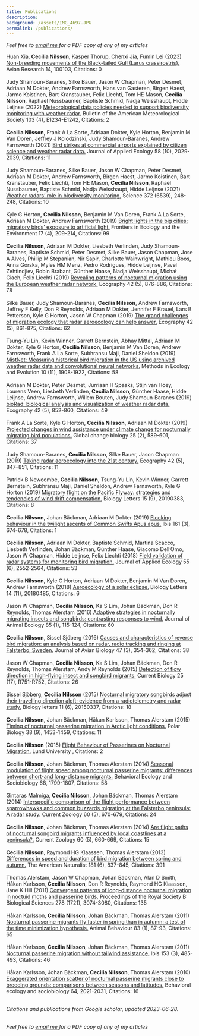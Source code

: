 ```yaml
---  
title: Publications  
description:  
background: /assets/IMG_4697.JPG  
permalink: /publications/  
---
```


<script type='text/javascript' src='https://d1bxh8uas1mnw7.cloudfront.net/assets/embed.js'></script>

*Feel free to*
<a href = "mailto:cecilia.nilsson@biol.lu.se?subject=Paper%20request">
*email me* </a> *for a PDF copy of any of my articles*

Huan Xia, **Cecilia Nilsson**, Kasper Thorup, Chenxi Jia, Fumin Lei
(2023) [Non-breeding movements of the Black-tailed Gull (Larus
crassirostris).](NA) Avian Research 14, 100103, Citations: 0 <span
class="altmetric-embed" data-badge-popover="right" data-badge-type="4"
data-doi="http://dx.doi.org/10.1016/j.avrs.2023.100103" data-hide-no-mentions="true"
data-hide-less-than="10"></span> <br><br> Judy Shamoun-Baranes, Silke
Bauer, Jason W Chapman, Peter Desmet, Adriaan M Dokter, Andrew
Farnsworth, Hans van Gasteren, Birgen Haest, Jarmo Koistinen, Bart
Kranstauber, Felix Liechti, Tom HE Mason, **Cecilia Nilsson**, Raphael
Nussbaumer, Baptiste Schmid, Nadja Weisshaupt, Hidde Leijnse (2022)
[Meteorological data policies needed to support biodiversity monitoring
with weather radar.](http://dx.doi.org/10.1175/bams-d-21-0196.1)
Bulletin of the American Meteorological Society 103 (4), E1234-E1242,
Citations: 2 <span class="altmetric-embed" data-badge-popover="right"
data-badge-type="4" data-doi="10.1175/bams-d-21-0196.1"
data-hide-no-mentions="true" data-hide-less-than="10"></span> <br><br>
**Cecilia Nilsson**, Frank A La Sorte, Adriaan Dokter, Kyle Horton,
Benjamin M Van Doren, Jeffrey J Kolodzinski, Judy Shamoun‐Baranes,
Andrew Farnsworth (2021) [Bird strikes at commercial airports explained
by citizen science and weather radar
data.](http://dx.doi.org/10.1111/1365-2664.13971) Journal of Applied
Ecology 58 (10), 2029-2039, Citations: 11 <span class="altmetric-embed"
data-badge-popover="right" data-badge-type="4"
data-doi="10.1111/1365-2664.13971" data-hide-no-mentions="true"
data-hide-less-than="10"></span> <br><br> Judy Shamoun-Baranes, Silke
Bauer, Jason W Chapman, Peter Desmet, Adriaan M Dokter, Andrew
Farnsworth, Birgen Haest, Jarmo Koistinen, Bart Kranstauber, Felix
Liechti, Tom HE Mason, **Cecilia Nilsson**, Raphael Nussbaumer, Baptiste
Schmid, Nadja Weisshaupt, Hidde Leijnse (2021) [Weather radars’ role in
biodiversity monitoring.](http://dx.doi.org/10.1126/science.abi4680)
Science 372 (6539), 248-248, Citations: 10 <span class="altmetric-embed"
data-badge-popover="right" data-badge-type="4"
data-doi="10.1126/science.abi4680" data-hide-no-mentions="true"
data-hide-less-than="10"></span> <br><br> Kyle G Horton, **Cecilia
Nilsson**, Benjamin M Van Doren, Frank A La Sorte, Adriaan M Dokter,
Andrew Farnsworth (2019) [Bright lights in the big cities: migratory
birds’ exposure to artificial
light.](http://dx.doi.org/10.1002/fee.2029) Frontiers in Ecology and the
Environment 17 (4), 209-214, Citations: 99 <span class="altmetric-embed"
data-badge-popover="right" data-badge-type="4"
data-doi="10.1002/fee.2029" data-hide-no-mentions="true"
data-hide-less-than="10"></span> <br><br> **Cecilia Nilsson**, Adriaan M
Dokter, Liesbeth Verlinden, Judy Shamoun‐Baranes, Baptiste Schmid, Peter
Desmet, Silke Bauer, Jason Chapman, Jose A Alves, Phillip M Stepanian,
Nir Sapir, Charlotte Wainwright, Mathieu Boos, Anna Górska, Myles HM
Menz, Pedro Rodrigues, Hidde Leijnse, Pavel Zehtindjiev, Robin Brabant,
Günther Haase, Nadja Weisshaupt, Michał Ciach, Felix Liechti (2019)
[Revealing patterns of nocturnal migration using the European weather
radar network.](http://dx.doi.org/10.1111/ecog.04003) Ecography 42 (5),
876-886, Citations: 78 <span class="altmetric-embed"
data-badge-popover="right" data-badge-type="4"
data-doi="10.1111/ecog.04003" data-hide-no-mentions="true"
data-hide-less-than="10"></span> <br><br> Silke Bauer, Judy
Shamoun‐Baranes, **Cecilia Nilsson**, Andrew Farnsworth, Jeffrey F
Kelly, Don R Reynolds, Adriaan M Dokter, Jennifer F Krauel, Lars B
Petterson, Kyle G Horton, Jason W Chapman (2019) [The grand challenges
of migration ecology that radar aeroecology can help
answer.](http://dx.doi.org/10.1111/ecog.04083) Ecography 42 (5),
861-875, Citations: 62 <span class="altmetric-embed"
data-badge-popover="right" data-badge-type="4"
data-doi="10.1111/ecog.04083" data-hide-no-mentions="true"
data-hide-less-than="10"></span> <br><br> Tsung‐Yu Lin, Kevin Winner,
Garrett Bernstein, Abhay Mittal, Adriaan M Dokter, Kyle G Horton,
**Cecilia Nilsson**, Benjamin M Van Doren, Andrew Farnsworth, Frank A La
Sorte, Subhransu Maji, Daniel Sheldon (2019) [MistNet: Measuring
historical bird migration in the US using archived weather radar data
and convolutional neural networks.](NA) Methods in Ecology and Evolution
10 (11), 1908-1922, Citations: 58 <span class="altmetric-embed"
data-badge-popover="right" data-badge-type="4" data-doi="NA"
data-hide-no-mentions="true" data-hide-less-than="10"></span> <br><br>
Adriaan M Dokter, Peter Desmet, Jurriaan H Spaaks, Stijn van Hoey,
Lourens Veen, Liesbeth Verlinden, **Cecilia Nilsson**, Günther Haase,
Hidde Leijnse, Andrew Farnsworth, Willem Bouten, Judy Shamoun‐Baranes
(2019) [bioRad: biological analysis and visualization of weather radar
data.](http://dx.doi.org/10.1111/ecog.04028) Ecography 42 (5), 852-860,
Citations: 49 <span class="altmetric-embed" data-badge-popover="right"
data-badge-type="4" data-doi="10.1111/ecog.04028"
data-hide-no-mentions="true" data-hide-less-than="10"></span> <br><br>
Frank A La Sorte, Kyle G Horton, **Cecilia Nilsson**, Adriaan M Dokter
(2019) [Projected changes in wind assistance under climate change for
nocturnally migrating bird
populations.](http://dx.doi.org/10.1111/gcb.14531) Global change biology
25 (2), 589-601, Citations: 37 <span class="altmetric-embed"
data-badge-popover="right" data-badge-type="4"
data-doi="10.1111/gcb.14531" data-hide-no-mentions="true"
data-hide-less-than="10"></span> <br><br> Judy Shamoun-Baranes,
**Cecilia Nilsson**, Silke Bauer, Jason Chapman (2019) [Taking radar
aeroecology into the 21st
century.](http://dx.doi.org/10.1111/ecog.04582) Ecography 42 (5),
847–851, Citations: 11 <span class="altmetric-embed"
data-badge-popover="right" data-badge-type="4"
data-doi="10.1111/ecog.04582" data-hide-no-mentions="true"
data-hide-less-than="10"></span> <br><br> Patrick B Newcombe, **Cecilia
Nilsson**, Tsung-Yu Lin, Kevin Winner, Garrett Bernstein, Subhransu
Maji, Daniel Sheldon, Andrew Farnsworth, Kyle G Horton (2019) [Migratory
flight on the Pacific Flyway: strategies and tendencies of wind drift
compensation.](http://dx.doi.org/10.1098/rsbl.2019.0383) Biology Letters
15 (9), 20190383, Citations: 8 <span class="altmetric-embed"
data-badge-popover="right" data-badge-type="4"
data-doi="10.1098/rsbl.2019.0383" data-hide-no-mentions="true"
data-hide-less-than="10"></span> <br><br> **Cecilia Nilsson**, Johan
Bäckman, Adriaan M Dokter (2019) [Flocking behaviour in the twilight
ascents of Common Swifts Apus
apus.](http://dx.doi.org/10.1111/ibi.12704) Ibis 161 (3), 674-678,
Citations: 1 <span class="altmetric-embed" data-badge-popover="right"
data-badge-type="4" data-doi="10.1111/ibi.12704"
data-hide-no-mentions="true" data-hide-less-than="10"></span> <br><br>
**Cecilia Nilsson**, Adriaan M Dokter, Baptiste Schmid, Martina Scacco,
Liesbeth Verlinden, Johan Bäckman, Günther Haase, Giacomo Dell’Omo,
Jason W Chapman, Hidde Leijnse, Felix Liechti (2018) [Field validation
of radar systems for monitoring bird
migration.](http://dx.doi.org/10.1111/1365-2664.13174) Journal of
Applied Ecology 55 (6), 2552-2564, Citations: 53 <span
class="altmetric-embed" data-badge-popover="right" data-badge-type="4"
data-doi="10.1111/1365-2664.13174" data-hide-no-mentions="true"
data-hide-less-than="10"></span> <br><br> **Cecilia Nilsson**, Kyle G
Horton, Adriaan M Dokter, Benjamin M Van Doren, Andrew Farnsworth (2018)
[Aeroecology of a solar
eclipse.](http://dx.doi.org/10.1098/rsbl.2018.0485) Biology Letters 14
(11), 20180485, Citations: 6 <span class="altmetric-embed"
data-badge-popover="right" data-badge-type="4"
data-doi="10.1098/rsbl.2018.0485" data-hide-no-mentions="true"
data-hide-less-than="10"></span> <br><br> Jason W Chapman, **Cecilia
Nilsson**, Ka S Lim, Johan Bäckman, Don R Reynolds, Thomas Alerstam
(2016) [Adaptive strategies in nocturnally migrating insects and
songbirds: contrasting responses to
wind.](http://dx.doi.org/10.1111/1365-2656.12420) Journal of Animal
Ecology 85 (1), 115-124, Citations: 60 <span class="altmetric-embed"
data-badge-popover="right" data-badge-type="4"
data-doi="10.1111/1365-2656.12420" data-hide-no-mentions="true"
data-hide-less-than="10"></span> <br><br> **Cecilia Nilsson**, Sissel
Sjöberg (2016) [Causes and characteristics of reverse bird migration: an
analysis based on radar, radio tracking and ringing at Falsterbo,
Sweden.](http://dx.doi.org/10.1111/jav.00707) Journal of Avian Biology
47 (3), 354-362, Citations: 38 <span class="altmetric-embed"
data-badge-popover="right" data-badge-type="4"
data-doi="10.1111/jav.00707" data-hide-no-mentions="true"
data-hide-less-than="10"></span> <br><br> Jason W Chapman, **Cecilia
Nilsson**, Ka S Lim, Johan Bäckman, Don R Reynolds, Thomas Alerstam,
Andy M Reynolds (2015) [Detection of flow direction in high-flying
insect and songbird
migrants.](http://dx.doi.org/10.1016/j.cub.2015.07.074) Current Biology
25 (17), R751-R752, Citations: 26 <span class="altmetric-embed"
data-badge-popover="right" data-badge-type="4"
data-doi="10.1016/j.cub.2015.07.074" data-hide-no-mentions="true"
data-hide-less-than="10"></span> <br><br> Sissel Sjöberg, **Cecilia
Nilsson** (2015) [Nocturnal migratory songbirds adjust their travelling
direction aloft: evidence from a radiotelemetry and radar
study.](http://dx.doi.org/10.1098/rsbl.2015.0337) Biology letters 11
(6), 20150337, Citations: 18 <span class="altmetric-embed"
data-badge-popover="right" data-badge-type="4"
data-doi="10.1098/rsbl.2015.0337" data-hide-no-mentions="true"
data-hide-less-than="10"></span> <br><br> **Cecilia Nilsson**, Johan
Bäckman, Håkan Karlsson, Thomas Alerstam (2015) [Timing of nocturnal
passerine migration in Arctic light
conditions.](http://dx.doi.org/10.1007/s00300-015-1708-x) Polar Biology
38 (9), 1453-1459, Citations: 11 <span class="altmetric-embed"
data-badge-popover="right" data-badge-type="4"
data-doi="10.1007/s00300-015-1708-x" data-hide-no-mentions="true"
data-hide-less-than="10"></span> <br><br> **Cecilia Nilsson** (2015)
[Flight Behaviour of Passerines on Nocturnal Migration.](NA) Lund
University , Citations: 2 <span class="altmetric-embed"
data-badge-popover="right" data-badge-type="4" data-doi="NA"
data-hide-no-mentions="true" data-hide-less-than="10"></span> <br><br>
**Cecilia Nilsson**, Johan Bäckman, Thomas Alerstam (2014) [Seasonal
modulation of flight speed among nocturnal passerine migrants:
differences between short-and long-distance migrants.](NA) Behavioral
Ecology and Sociobiology 68, 1799-1807, Citations: 58 <span
class="altmetric-embed" data-badge-popover="right" data-badge-type="4"
data-doi="NA" data-hide-no-mentions="true"
data-hide-less-than="10"></span> <br><br> Gintaras Malmiga, **Cecilia
Nilsson**, Johan Bäckman, Thomas Alerstam (2014) [Interspecific
comparison of the flight performance between sparrowhawks and common
buzzards migrating at the Falsterbo peninsula: A radar study.](NA)
Current Zoology 60 (5), 670-679, Citations: 24 <span
class="altmetric-embed" data-badge-popover="right" data-badge-type="4"
data-doi="NA" data-hide-no-mentions="true"
data-hide-less-than="10"></span> <br><br> **Cecilia Nilsson**, Johan
Bäckman, Thomas Alerstam (2014) [Are flight paths of nocturnal songbird
migrants influenced by local coastlines at a peninsula?.](NA) Current
Zoology 60 (5), 660-669, Citations: 15 <span class="altmetric-embed"
data-badge-popover="right" data-badge-type="4" data-doi="NA"
data-hide-no-mentions="true" data-hide-less-than="10"></span> <br><br>
**Cecilia Nilsson**, Raymond HG Klaassen, Thomas Alerstam (2013)
[Differences in speed and duration of bird migration between spring and
autumn.](http://dx.doi.org/10.1086/670335) The American Naturalist 181
(6), 837-845, Citations: 391 <span class="altmetric-embed"
data-badge-popover="right" data-badge-type="4" data-doi="10.1086/670335"
data-hide-no-mentions="true" data-hide-less-than="10"></span> <br><br>
Thomas Alerstam, Jason W Chapman, Johan Bäckman, Alan D Smith, Håkan
Karlsson, **Cecilia Nilsson**, Don R Reynolds, Raymond HG Klaassen, Jane
K Hill (2011) [Convergent patterns of long-distance nocturnal migration
in noctuid moths and passerine
birds.](http://dx.doi.org/10.1098/rspb.2011.0058) Proceedings of the
Royal Society B: Biological Sciences 278 (1721), 3074-3080, Citations:
135 <span class="altmetric-embed" data-badge-popover="right"
data-badge-type="4" data-doi="10.1098/rspb.2011.0058"
data-hide-no-mentions="true" data-hide-less-than="10"></span> <br><br>
Håkan Karlsson, **Cecilia Nilsson**, Johan Bäckman, Thomas Alerstam
(2011) [Nocturnal passerine migrants fly faster in spring than in
autumn: a test of the time minimization hypothesis.](NA) Animal
Behaviour 83 (1), 87-93, Citations: 65 <span class="altmetric-embed"
data-badge-popover="right" data-badge-type="4" data-doi="NA"
data-hide-no-mentions="true" data-hide-less-than="10"></span> <br><br>
Håkan Karlsson, **Cecilia Nilsson**, Johan Bäckman, Thomas Alerstam
(2011) [Nocturnal passerine migration without tailwind
assistance.](http://dx.doi.org/10.1111/j.1474-919x.2011.01130.x) Ibis
153 (3), 485-493, Citations: 46 <span class="altmetric-embed"
data-badge-popover="right" data-badge-type="4"
data-doi="10.1111/j.1474-919x.2011.01130.x" data-hide-no-mentions="true"
data-hide-less-than="10"></span> <br><br> Håkan Karlsson, Johan Bäckman,
**Cecilia Nilsson**, Thomas Alerstam (2010) [Exaggerated orientation
scatter of nocturnal passerine migrants close to breeding grounds:
comparisons between seasons and latitudes.](NA) Behavioral ecology and
sociobiology 64, 2021-2031, Citations: 16 <span class="altmetric-embed"
data-badge-popover="right" data-badge-type="4" data-doi="NA"
data-hide-no-mentions="true" data-hide-less-than="10"></span>

<br>*Citations and publications from Google scholar, updated
2023-06-28.*

<br>*Feel free to*
<a href = "mailto:cecilia.nilsson@biol.lu.se?subject=Paper%20request">
*email me* </a> *for a PDF copy of any of my articles*
